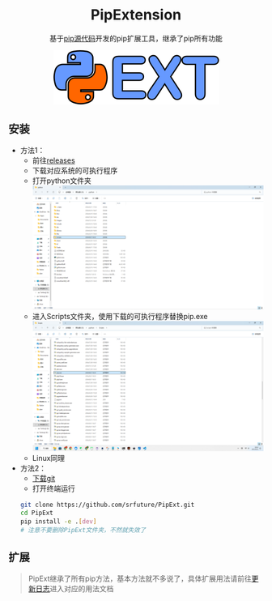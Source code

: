 <div align="center">

# PipExtension

基于[pip源代码](https://github.com/pypa/pip)开发的pip扩展工具，继承了pip所有功能

![PipExt LOGO](doc/src/img/logo.png)
</div>

## 安装
- 方法1：
    - 前往[releases](https://github.com/srfuture/pipExt/releases)
    - 下载对应系统的可执行程序
    - 打开python文件夹![python文件夹图片](doc/src/img/python_dir.png)
    - 进入Scripts文件夹，使用下载的可执行程序替换pip.exe![Scripts文件夹图片](doc/src/img/Scripts_dir.png)
    - Linux同理
- 方法2：
    - [下载git](https://git-scm.com/downloads)
    - 打开终端运行
    ```bash 
    git clone https://github.com/srfuture/PipExt.git
    cd PipExt
    pip install -e .[dev]
    # 注意不要删除PipExt文件夹，不然就失效了
    ```

## 扩展
> PipExt继承了所有pip方法，基本方法就不多说了，具体扩展用法请前往[更新日志](News.md)进入对应的用法文档